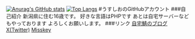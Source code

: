 [![Anurag's GitHub stats](https://github-readme-stats.vercel.app/api?username=Usu-shio)](https://github.com/anuraghazra/github-readme-stats)
[![Top Langs](https://github-readme-stats.vercel.app/api/top-langs/?username=Usu-shio)](https://github.com/anuraghazra/github-readme-stats)
#うすしおのGitHubアカウント
###自己紹介
新潟県に住む16歳です。
好きな言語はPHPです
あとは自宅サーバーなどもやっております
よろしくお願いします。
###リンク
[自宅鯖のブログ](https://www.usu-shio.net/)
[X(Twitter)](https://twitter.com/Usushio_web)
[Misskey](https://misskey.io/@Usushio_web)
